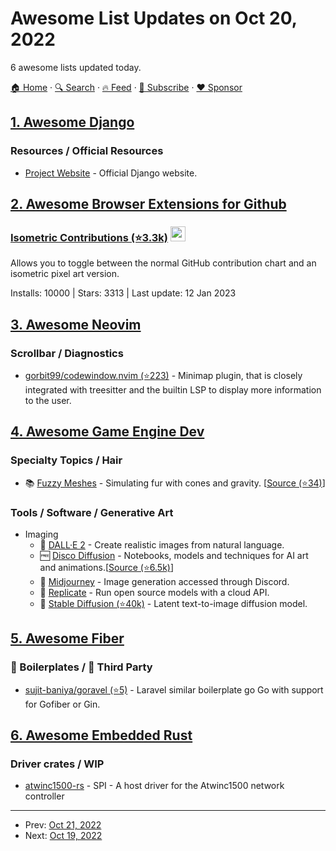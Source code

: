 # Awesome List Updates on Oct 20, 2022

6 awesome lists updated today.

[🏠 Home](/README.md) · [🔍 Search](https://www.trackawesomelist.com/search/) · [🔥 Feed](https://www.trackawesomelist.com/rss.xml) · [📮 Subscribe](https://trackawesomelist.us17.list-manage.com/subscribe?u=d2f0117aa829c83a63ec63c2f&id=36a103854c) · [❤️  Sponsor](https://github.com/sponsors/theowenyoung)



## [1. Awesome Django](/content/wsvincent/awesome-django/README.md)

### Resources / Official Resources

*   [Project Website](https://www.djangoproject.com/) - Official Django website.

## [2. Awesome Browser Extensions for Github](/content/stefanbuck/awesome-browser-extensions-for-github/README.md)

### [Isometric Contributions (⭐3.3k)](https://github.com/jasonlong/isometric-contributions) <a href="https://chrome.google.com/webstore/detail/isometric-contributions/mjoedlfflcchnleknnceiplgaeoegien"><img src="https://raw.githubusercontent.com/alrra/browser-logos/master/src/chrome/chrome_48x48.png" width="24" /></a>

Allows you to toggle between the normal GitHub contribution chart and an isometric pixel art version.

Installs: 10000 | Stars: 3313 | Last update: 12 Jan 2023

## [3. Awesome Neovim](/content/rockerBOO/awesome-neovim/README.md)

### Scrollbar / Diagnostics

*   [gorbit99/codewindow.nvim (⭐223)](https://github.com/gorbit99/codewindow.nvim) - Minimap plugin, that is closely integrated with treesitter and the builtin LSP to display more information to the user.

## [4. Awesome Game Engine Dev](/content/stevinz/awesome-game-engine-dev/README.md)

### Specialty Topics / Hair

*   📚 [Fuzzy Meshes](https://medium.com/@Zadvorsky/fuzzy-meshes-4c7fd3910d6f) - Simulating fur with cones and gravity. \[[Source (⭐34)](https://github.com/zadvorsky/three-fuzzy-mesh)]

### Tools / Software / Generative Art

*   Imaging
    *   💸 [DALL·E 2](https://openai.com/dall-e-2/) - Create realistic images from natural language.
    *   🆓 [Disco Diffusion](http://discodiffusion.com/) - Notebooks, models and techniques for AI art and animations.\[[Source (⭐6.5k)](https://github.com/alembics/disco-diffusion)]
    *   💸 [Midjourney](https://www.midjourney.com/home/) - Image generation accessed through Discord.
    *   💸 [Replicate](https://replicate.com/) - Run open source models with a cloud API.
    *   💸 [Stable Diffusion (⭐40k)](https://github.com/CompVis/stable-diffusion) - Latent text-to-image diffusion model.

## [5. Awesome Fiber](/content/gofiber/awesome-fiber/README.md)

### 🚧 Boilerplates / 🌱 Third Party

*   [sujit-baniya/goravel (⭐5)](https://github.com/sujit-baniya/goravel) - Laravel similar boilerplate go Go with support for Gofiber or Gin.

## [6. Awesome Embedded Rust](/content/rust-embedded/awesome-embedded-rust/README.md)

### Driver crates / WIP

*   [atwinc1500-rs](https://crates.io/crates/atwinc1500) - SPI - A host driver for the Atwinc1500 network controller

---

- Prev: [Oct 21, 2022](/content/2022/10/21/README.md)
- Next: [Oct 19, 2022](/content/2022/10/19/README.md)